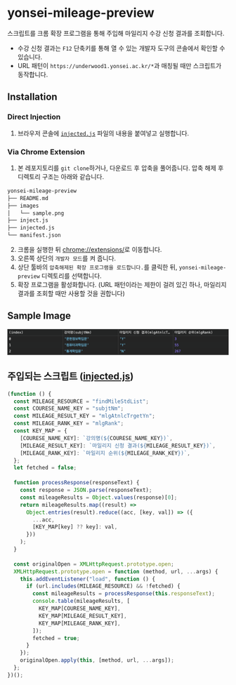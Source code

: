# yonsei-mileage-preview

스크립트를 크롬 확장 프로그램을 통해 주입해 마일리지 수강 신청 결과를 조회합니다.

- 수강 신청 결과는 `F12` 단축키를 통해 열 수 있는 개발자 도구의 콘솔에서 확인할 수 있습니다.
- URL 패턴이 `https://underwood1.yonsei.ac.kr/*`과 매칭될 때만 스크립트가 동작합니다.

## Installation

### Direct Injection

1. 브라우저 콘솔에 [`injected.js`](injected.js) 파일의 내용을 붙여넣고 실행합니다.

### Via Chrome Extension

1. 본 레포지토리를 `git clone`하거나, 다운로드 후 압축을 풀어줍니다. 압축 해제 후 디렉토리 구조는 아래와 같습니다.

```txt
yonsei-mileage-preview
├── README.md
├── images
│   └── sample.png
├── inject.js
├── injected.js
└── manifest.json
```

2. 크롬을 실행한 뒤 [chrome://extensions/](chrome://extensions/)로 이동합니다.
3. 오른쪽 상단의 `개발자 모드`를 켜 줍니다.
4. 상단 툴바의 `압축해제된 확장 프로그램을 로드합니다.`를 클릭한 뒤, `yonsei-mileage-preview` 디렉토리를 선택합니다.
5. 확장 프로그램을 활성화합니다. (URL 패턴이라는 제한이 걸려 있긴 하나, 마일리지 결과를 조회할 때만 사용할 것을 권합니다)

## Sample Image

![sample](images/sample.png)

## 주입되는 스크립트 ([injected.js](injected.js))

```js
(function () {
  const MILEAGE_RESOURCE = "findMileStdList";
  const COURESE_NAME_KEY = "subjtNm";
  const MILEAGE_RESULT_KEY = "mlgAtnlcTrgetYn";
  const MILEAGE_RANK_KEY = "mlgRank";
  const KEY_MAP = {
    [COURESE_NAME_KEY]: `강의명(${COURESE_NAME_KEY})`,
    [MILEAGE_RESULT_KEY]: `마일리지 신청 결과(${MILEAGE_RESULT_KEY})`,
    [MILEAGE_RANK_KEY]: `마일리지 순위(${MILEAGE_RANK_KEY})`,
  };
  let fetched = false;

  function processResponse(responseText) {
    const response = JSON.parse(responseText);
    const mileageResults = Object.values(response)[0];
    return mileageResults.map((result) =>
      Object.entries(result).reduce((acc, [key, val]) => ({
        ...acc,
        [KEY_MAP[key] ?? key]: val,
      }))
    );
  }

  const originalOpen = XMLHttpRequest.prototype.open;
  XMLHttpRequest.prototype.open = function (method, url, ...args) {
    this.addEventListener("load", function () {
      if (url.includes(MILEAGE_RESOURCE) && !fetched) {
        const mileageResults = processResponse(this.responseText);
        console.table(mileageResults, [
          KEY_MAP[COURESE_NAME_KEY],
          KEY_MAP[MILEAGE_RESULT_KEY],
          KEY_MAP[MILEAGE_RANK_KEY],
        ]);
        fetched = true;
      }
    });
    originalOpen.apply(this, [method, url, ...args]);
  };
})();
```
